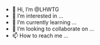 - 👋 Hi, I’m @LHWTG
- 👀 I’m interested in ...
- 🌱 I’m currently learning ...
- 💞️ I’m looking to collaborate on ...
- 📫 How to reach me ...

<!---
LHWTG/LHWTG is a ✨ special ✨ repository because its `README.md` (this file) appears on your GitHub profile.
You can click the Preview link to take a look at your changes.
--->
